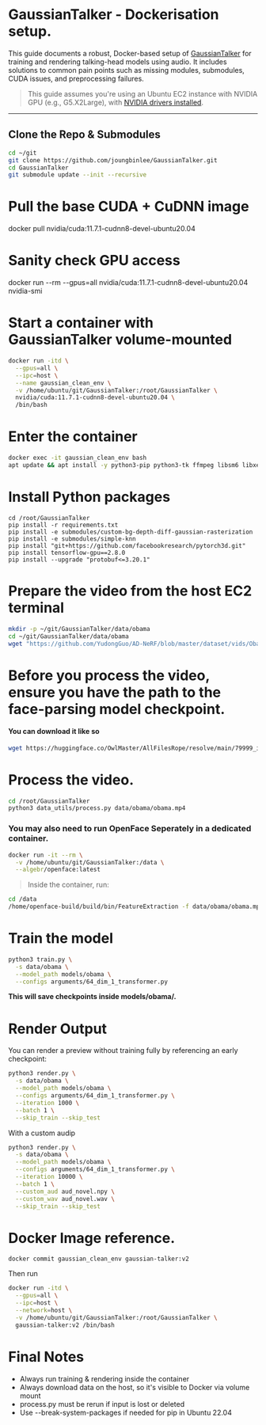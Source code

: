 # GaussianTalker - Dockerisation setup.

This guide documents a robust, Docker-based setup of [GaussianTalker](https://github.com/cvlab-kaist/GaussianTalker) for training and rendering talking-head models using audio. It includes solutions to common pain points such as missing modules, submodules, CUDA issues, and preprocessing failures.

> This guide assumes you're using an Ubuntu EC2 instance with NVIDIA GPU (e.g., G5.X2Large), with [NVIDIA drivers installed](https://docs.nvidia.com/datacenter/tesla/tesla-installation-notes/index.html).

---

## Clone the Repo & Submodules

```bash
cd ~/git
git clone https://github.com/joungbinlee/GaussianTalker.git
cd GaussianTalker
git submodule update --init --recursive
```

# Pull the base CUDA + CuDNN image
docker pull nvidia/cuda:11.7.1-cudnn8-devel-ubuntu20.04

# Sanity check GPU access
docker run --rm --gpus=all nvidia/cuda:11.7.1-cudnn8-devel-ubuntu20.04 nvidia-smi

# Start a container with GaussianTalker volume-mounted
```bash
docker run -itd \
  --gpus=all \
  --ipc=host \
  --name gaussian_clean_env \
  -v /home/ubuntu/git/GaussianTalker:/root/GaussianTalker \
  nvidia/cuda:11.7.1-cudnn8-devel-ubuntu20.04 \
  /bin/bash
```
# Enter the container
```bash
docker exec -it gaussian_clean_env bash
apt update && apt install -y python3-pip python3-tk ffmpeg libsm6 libxext6 portaudio19-dev
```
# Install Python packages
```
cd /root/GaussianTalker
pip install -r requirements.txt
pip install -e submodules/custom-bg-depth-diff-gaussian-rasterization
pip install -e submodules/simple-knn
pip install "git+https://github.com/facebookresearch/pytorch3d.git"
pip install tensorflow-gpu==2.8.0
pip install --upgrade "protobuf<=3.20.1"
```

# Prepare the video from the host EC2 terminal

```bash
mkdir -p ~/git/GaussianTalker/data/obama
cd ~/git/GaussianTalker/data/obama
wget "https://github.com/YudongGuo/AD-NeRF/blob/master/dataset/vids/Obama.mp4?raw=true" -O obama.mp4
```

# Before you process the video, ensure you have the path to the face-parsing model checkpoint.
#### You can download it like so
```bash
wget https://huggingface.co/OwlMaster/AllFilesRope/resolve/main/79999_iter.pth
```

# Process the video.
```bash
cd /root/GaussianTalker
python3 data_utils/process.py data/obama/obama.mp4
```

### You may also need to run OpenFace Seperately in a dedicated container.
```bash
docker run -it --rm \
  -v /home/ubuntu/git/GaussianTalker:/data \
  --algebr/openface:latest
```
> Inside the container, run:
```bash
cd /data
/home/openface-build/build/bin/FeatureExtraction -f data/obama/obama.mp4
```

# Train the model
```bash
python3 train.py \
  -s data/obama \
  --model_path models/obama \
  --configs arguments/64_dim_1_transformer.py
```
**This will save checkpoints inside models/obama/.**

# Render Output

You can render a preview without training fully by referencing an early checkpoint:
```bash
python3 render.py \
  -s data/obama \
  --model_path models/obama \
  --configs arguments/64_dim_1_transformer.py \
  --iteration 1000 \
  --batch 1 \
  --skip_train --skip_test
```

With a custom audip
```bash
python3 render.py \
  -s data/obama \
  --model_path models/obama \
  --configs arguments/64_dim_1_transformer.py \
  --iteration 10000 \
  --batch 1 \
  --custom_aud aud_novel.npy \
  --custom_wav aud_novel.wav \
  --skip_train --skip_test
```

# Docker Image reference.
```
docker commit gaussian_clean_env gaussian-talker:v2
```
Then run

```bash
docker run -itd \
  --gpus=all \
  --ipc=host \
  --network=host \
  -v /home/ubuntu/git/GaussianTalker:/root/GaussianTalker \
  gaussian-talker:v2 /bin/bash
```


# Final Notes
* Always run training & rendering inside the container
* Always download data on the host, so it's visible to Docker via volume mount
* process.py must be rerun if input is lost or deleted
* Use --break-system-packages if needed for pip in Ubuntu 22.04







